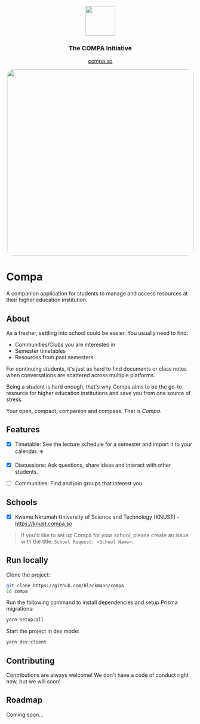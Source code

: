 <p align="center"><img src="client/public/sym-outline.svg" width="80"/></p>

<h3 align="center">The COMPA Initiative</h3>
<p align="center"><a href="https://compa.so">compa.so</a></p>

<p align="center"><img src="assets/sc-timetable.png" style="border-radius: 1rem" width="500"/></p>

# Compa

A companion application for students to manage and access resources at their higher education institution.

## About

As a fresher, settling into school could be easier. You usually need to find:

- Communities/Clubs you are interested in
- Semester timetables
- Resources from past semesters

For continuing students, it's just as hard to find documents or class notes when conversations are scattered across multiple platforms.

Being a student is hard enough, that's why Compa aims to be the go-to resource for higher education institutions and save you from one source of stress.

Your open, compact, companion and compass. That is _Compa_.

## Features

- [x] Timetable: See the lecture schedule for a semester and import it to your calendar. ❇️

- [x] Discussions: Ask questions, share ideas and interact with other students.

- [ ] Communities: Find and join groups that interest you.

## Schools

- [x] Kwame Nkrumah University of Science and Technology (KNUST) - <https://knust.compa.so>

> If you'd like to set up Compa for your school, please create an issue with the title: `School Request: <School Name>`.

## Run locally

Clone the project:

```bash
git clone https://github.com/blackmann/compa
cd compa
```

Run the following command to install dependencies and setup Prisma migrations:

```bash
yarn setup:all
```

Start the project in dev mode:

```bash
yarn dev:client
```

## Contributing

Contributions are always welcome! We don't have a code of conduct right now, but we will soon!

## Roadmap

Coming soon...
